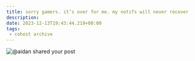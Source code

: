 ```yaml
---
title: sorry gamers. it’s over for me. my notifs will never recover
description:
date: 2023-12-13T19:43:44.219+00:00
tags: 
 - cohost archive
---
```


![@aidan shared your post](https://cdn.ewie.online/20250903060626-Image.png)